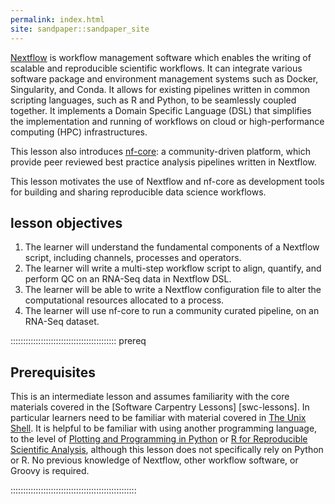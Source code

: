 ```yaml
---
permalink: index.html
site: sandpaper::sandpaper_site
---
```


[Nextflow](https://www.nextflow.io/) is workflow management software which
enables the writing of scalable and reproducible scientific workflows. It
can integrate various software package and environment management systems
such as Docker, Singularity, and Conda. It allows for existing pipelines
written in common scripting languages, such as R and Python, to
be seamlessly coupled together. It implements a Domain Specific Language
(DSL) that simplifies the implementation and running of workflows on
cloud or high-performance computing (HPC) infrastructures.

This lesson also introduces [nf-core](https://nf-co.re/): a
community-driven platform, which provide peer reviewed
best practice analysis pipelines written in Nextflow.

This lesson motivates the use of Nextflow and nf-core as development tools
for building and sharing reproducible data science workflows.

## lesson objectives

1. The learner will understand the fundamental components of a Nextflow
  script, including channels, processes and operators.
2. The learner will write a multi-step workflow script to align, quantify, and perform QC on an RNA-Seq data in Nextflow DSL.
3. The learner will be able to write a Nextflow configuration file to alter the computational resources allocated to a process.
4. The learner will use nf-core to run a community curated pipeline, on an RNA-Seq dataset.

::::::::::::::::::::::::::::::::::::::::::  prereq

## Prerequisites

This is an intermediate lesson and assumes familiarity with the core materials covered in the
[Software Carpentry Lessons] [swc-lessons]. In particular learners need to be familiar with
material covered in [The Unix Shell](https://swcarpentry.github.io/shell-novice).
It is helpful to be familiar with using another programming language, to the level of
[Plotting and Programming in Python](https://swcarpentry.github.io/python-novice-gapminder) or
[R for Reproducible Scientific Analysis](https://swcarpentry.github.io/r-novice-gapminder),
although this lesson does not specifically rely on Python or R.
No previous knowledge of Nextflow, other workflow software, or Groovy is required.


::::::::::::::::::::::::::::::::::::::::::::::::::




